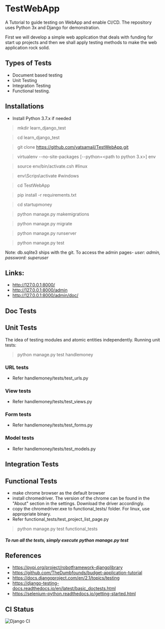 # TestWebApp
A Tutorial to guide testing on WebApp and enable CI/CD. The repository uses Python 3x and Django for demonstration.

First we will develop a simple web application that deals with funding for start up projects and then we shall apply testing methods to make the web application rock solid.

## Types of Tests
* Document based testing
* Unit Testing
* Integration Testing
* Functional testing.

## Installations
* Install Python 3.7.x if needed
> mkdir learn_django_test

> cd learn_django_test

> git clone https://github.com/vatsamail/TestWebApp.git

> virtualenv --no-site-packages [--python=<path to python 3.x>] env

> source env/bin/activate.csh #linux

> env\Scrips\activate #windows

> cd TestWebApp

> pip install -r requirements.txt

> cd startupmoney

> python manage.py makemigrations

> python manage.py migrate

> python manage.py runserver

> python manage.py test

Note: db.sqlite3 ships with the git. To access the admin pages- _user: admin, password: superuser_

## Links:
- http://127.0.0.1:8000/
- http://127.0.0.1:8000/admin
- http://127.0.0.1:8000/admin/doc/

## Doc Tests

## Unit Tests
The idea of testing modules and atomic entities independently.
Running unit tests:

>python manage.py test handlemoney
### URL tests
- Refer handlemoney/tests/test_urls.py
### View tests
- Refer handlemoney/tests/test_views.py
### Form tests
- Refer handlemoney/tests/test_forms.py
### Model tests
- Refer handlemoney/tests/test_models.py

## Integration Tests

## Functional Tests
- make chrome browser as the default browser
- install chromedriver. The version of the chrome can be found in the "About" section in the settings. Download the driver accordingly.
- copy the chromedriver.exe to functional_tests/ folder. For linux, use appropriate binary.
- Refer functional_tests/test_project_list_page.py

>python manage.py test functional_tests

##### To run all the tests, simply execute _python manage.py test_
## References
* https://pypi.org/project/robotframework-djangolibrary
* https://github.com/TheDumbfounds/budget-application-tutorial
* https://docs.djangoproject.com/en/2.1/topics/testing
* https://django-testing-docs.readthedocs.io/en/latest/basic_doctests.html
* https://selenium-python.readthedocs.io/getting-started.html

## CI Status
![Django CI](https://github.com/vatsamail/TestWebApp/workflows/Django%20CI/badge.svg?branch=master)
